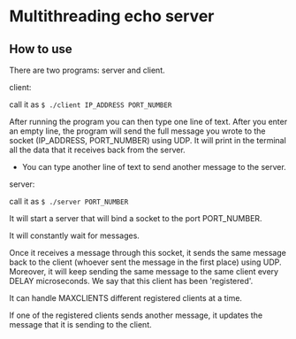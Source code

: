 # Multithreading echo server

## How to use

There are two programs: server and client.

client:

call it as 
`$ ./client IP_ADDRESS PORT_NUMBER`

After running the program you can then type one line of text. After you enter an empty line, the program will send the full message you wrote to the socket (IP_ADDRESS, PORT_NUMBER) using UDP. It will print in the terminal all the data that it receives back from the server. 

- You can type another line of text to send another message to the server.

server:

call it as 
`$ ./server PORT_NUMBER`

It will start a server that will bind a socket to the port PORT_NUMBER. 

It will constantly wait for messages. 

Once it receives a message through this socket, it sends the same message back to the client (whoever sent the message in the first place) using UDP. Moreover, it will keep sending the same message to the same client every DELAY microseconds. We say that this client has been 'registered'.

It can handle MAXCLIENTS different registered clients at a time.

If one of the registered clients sends another message, it updates the message that it is sending to the client.

